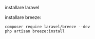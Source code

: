 installare laravel

installare breeze:

    composer require laravel/breeze --dev
    php artisan breeze:install